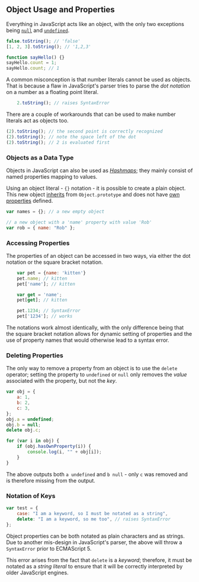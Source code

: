 ## Object Usage and Properties

Everything in JavaScript acts like an object, with the only two exceptions being
[`null`](#core.undefined) and [`undefined`](#core.undefined).

```js
false.toString(); // 'false'
[1, 2, 3].toString(); // '1,2,3'

function sayHello() {}
sayHello.count = 1;
sayHello.count; // 1
```

A common misconception is that number literals cannot be used as
objects. That is because a flaw in JavaScript's parser tries to parse the _dot
notation_ on a number as a floating point literal.

```javascript
    2.toString(); // raises SyntaxError
```

There are a couple of workarounds that can be used to make number literals act
as objects too.

```js
(2).toString(); // the second point is correctly recognized
(2).toString(); // note the space left of the dot
(2).toString(); // 2 is evaluated first
```

### Objects as a Data Type

Objects in JavaScript can also be used as [_Hashmaps_][1]; they mainly consist
of named properties mapping to values.

Using an object literal - `{}` notation - it is possible to create a
plain object. This new object [inherits](#object.prototype) from `Object.prototype` and
does not have [own properties](#object.hasownproperty) defined.

```javascript
var names = {}; // a new empty object

// a new object with a 'name' property with value 'Rob'
var rob = { name: "Rob" };
```

### Accessing Properties

The properties of an object can be accessed in two ways, via either the dot
notation or the square bracket notation.

```javascript
    var pet = {name: 'kitten'}
    pet.name; // kitten
    pet['name']; // kitten

    var get = 'name';
    pet[get]; // kitten

    pet.1234; // SyntaxError
    pet['1234']; // works
```

The notations work almost identically, with the only difference being that the
square bracket notation allows for dynamic setting of properties and
the use of property names that would otherwise lead to a syntax error.

### Deleting Properties

The only way to remove a property from an object is to use the `delete`
operator; setting the property to `undefined` or `null` only removes the
_value_ associated with the property, but not the _key_.

```javascript
var obj = {
	a: 1,
	b: 2,
	c: 3,
};
obj.a = undefined;
obj.b = null;
delete obj.c;

for (var i in obj) {
	if (obj.hasOwnProperty(i)) {
		console.log(i, "" + obj[i]);
	}
}
```

The above outputs both `a undefined` and `b null` - only `c` was
removed and is therefore missing from the output.

### Notation of Keys

```javascript
var test = {
	case: "I am a keyword, so I must be notated as a string",
	delete: "I am a keyword, so me too", // raises SyntaxError
};
```

Object properties can be both notated as plain characters and as strings. Due to
another mis-design in JavaScript's parser, the above will throw
a `SyntaxError` prior to ECMAScript 5.

This error arises from the fact that `delete` is a _keyword_; therefore, it must be
notated as a _string literal_ to ensure that it will be correctly interpreted by
older JavaScript engines.

[1]: http://en.wikipedia.org/wiki/Hashmap
